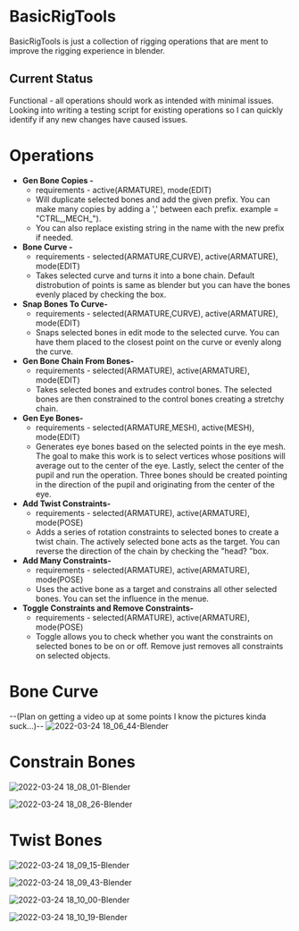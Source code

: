# BasicRigTools
BasicRigTools is just a collection of rigging operations that are ment to improve the rigging experience in blender. 

## Current Status
Functional - all operations should work as intended with minimal issues.\
Looking into writing a testing script for existing operations so I can quickly identify if any new changes have caused issues.

# Operations

 - **Gen Bone Copies -**
	 - requirements - active(ARMATURE), mode(EDIT)
	 - Will duplicate selected bones and add the given prefix. You can make many copies by adding a ',' between each prefix. example = "CTRL_,MECH_").
	 - You can also replace existing string in the name with the new prefix if needed.
 - **Bone Curve -**
	 - requirements - selected(ARMATURE,CURVE), active(ARMATURE), mode(EDIT)
	 - Takes selected curve and turns it into a bone chain. Default distrobution of points is same as 	blender but you can have the bones evenly placed by checking the box.
 - **Snap Bones To Curve-**
 	 - requirements - selected(ARMATURE,CURVE), active(ARMATURE), mode(EDIT)
	 - Snaps selected bones in edit mode to the selected curve. You can have them placed to the closest point on the curve or evenly along the curve.
 - **Gen Bone Chain From Bones-**
 	 - requirements - selected(ARMATURE), active(ARMATURE), mode(EDIT)
	 - Takes selected bones and extrudes control bones. The selected bones are then constrained to the control bones creating a stretchy chain.
 - **Gen Eye Bones-**
 	 - requirements - selected(ARMATURE,MESH), active(MESH), mode(EDIT)
	 - Generates eye bones based on the selected points in the eye mesh. The goal to make this work is to select vertices whose positions will average out to the center of the eye. Lastly, select the center of the pupil and run the operation. Three bones should be created pointing in the direction of the pupil and originating from the center of the eye.
 - **Add Twist Constraints-**
 	- requirements - selected(ARMATURE), active(ARMATURE), mode(POSE)
	- Adds a series of rotation constraints to selected bones to create a twist chain. The actively selected bone acts as the target. You can reverse the direction of the chain by checking the "head? "box.
 - **Add Many Constraints-**
 	- requirements - selected(ARMATURE), active(ARMATURE), mode(POSE)
	- Uses the active bone as a target and constrains all other selected bones. You can set the influence in the menue.
 - **Toggle Constraints and Remove Constraints-**
 	 - requirements - selected(ARMATURE), active(ARMATURE), mode(POSE)
	 -  Toggle allows you to check whether you want the constraints on selected bones to be on or off. Remove just removes all constraints on selected objects.



# Bone Curve 
--(Plan on getting a video up at some points I know the pictures kinda suck...)--
![2022-03-24 18_06_44-Blender](https://user-images.githubusercontent.com/102049585/160018603-8811c026-623a-4441-8407-378873b69c29.png)
# Constrain Bones
![2022-03-24 18_08_01-Blender](https://user-images.githubusercontent.com/102049585/160018622-53cc836a-bbe2-407c-ae88-c6871f1d7a9a.png)

![2022-03-24 18_08_26-Blender](https://user-images.githubusercontent.com/102049585/160018627-44891af4-8b74-4f29-8932-f86e239803c0.png)
# Twist Bones
![2022-03-24 18_09_15-Blender](https://user-images.githubusercontent.com/102049585/160018628-c4bea9e2-39c5-4055-9e77-16ec67d0f469.png)

![2022-03-24 18_09_43-Blender](https://user-images.githubusercontent.com/102049585/160018631-80703e6e-ce99-4521-9c75-4bf00feccf57.png)

![2022-03-24 18_10_00-Blender](https://user-images.githubusercontent.com/102049585/160018636-7896bac2-f5ec-46bb-9bb5-61bc9567cf12.png)

![2022-03-24 18_10_19-Blender](https://user-images.githubusercontent.com/102049585/160018637-1db5f158-4856-463a-a7f7-e5a8da9b2fa8.png)
